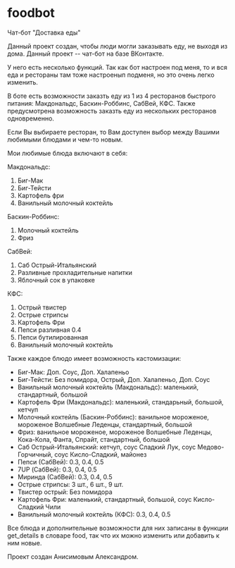 # foodbot

Чат-бот "Доставка еды"

Данный проект создан, чтобы люди могли заказывать еду, не выходя из дома.
Данный проект -- чат-бот на базе ВКонтакте.

У него есть несколько функций. Так как бот настроен под меня, то и вся еда и рестораны там тоже настроенып подменя, но это очень легко изменить.

В боте есть возможности заказть еду из 1 из 4 ресторанов быстрого питания:  Макдональдс, Баскин-Роббинс, СабВей, КФС.
Также предусмотрена возможность заказть еду из нескольких ресторанов одновременно.

Если Вы выбираете ресторан, то Вам доступен выбор между Вашими любимыми блюдами и чем-то новым.

Мои любимые блюда включают в себя:

Макдональдс:
1) Биг-Мак
2) Биг-Тейсти
3) Картофель фри
4) Ванильный молочный коктейль

Баскин-Роббинс:
1) Молочный коктейль
2) Фриз

СабВей:
1) Саб Острый-Итальянский
2) Разливные прохладительные напитки
3) Яблочный сок в упаковке

КФС:
1) Острый твистер
2) Острые стрипсы
3) Картофель Фри
4) Пепси разливная 0.4
5) Пепси бутилированная
6) Ванильный молочный коктейль


Также каждое блюдо имеет возможность кастомизации:
- Биг-Мак: Доп. Соус, Доп. Халапеньо
- Биг-Тейсти: Без помидора, Острый, Доп. Халапеньо, Доп. Соус
- Ванильный молочный коктейль (Макдональдс): маленький, стандартный, большой
- Картофель Фри (Макдональдс): маленький, стандарьный, большой, кетчуп
- Молочный коктейль (Баскин-Роббинс): ванильное мороженое, мороженое Волшебные Леденцы, стандартный, большой
- Фриз: ванильное мороженое, мороженое Волшебные Леденцы, Кока-Кола, Фанта, Спрайт, стандартный, большой
- Саб Острый-Итальянский: кетчуп, соус Сладкий Лук, соус Медово-Горчичный, соус Кисло-Сладкий, майонез
- Пепси (СабВей): 0.3, 0.4, 0.5
- 7UP (СабВей): 0.3, 0.4, 0.5
- Миринда (СабВей): 0.3, 0.4, 0.5
- Острые стрипсы: 3 шт., 6 шт., 9 шт.
- Твистер острый: Без помидора
- Картофель Фри: маленький, стандартный, большой, соус Кисло-Сладкий Чили
- Ванильный молочный коктейль (КФС): 0.3, 0.4, 0.5

Все блюда и дополнительные возможности для них записаны в функции get_details в словаре food, так что их можно изменить или добавить к ним новые.


Проект создан Анисимовым Александром.
